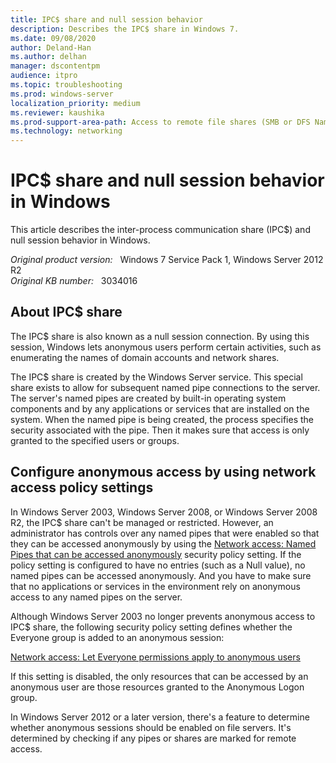 ```yaml
---
title: IPC$ share and null session behavior
description: Describes the IPC$ share in Windows 7.
ms.date: 09/08/2020
author: Deland-Han
ms.author: delhan
manager: dscontentpm
audience: itpro
ms.topic: troubleshooting
ms.prod: windows-server
localization_priority: medium
ms.reviewer: kaushika
ms.prod-support-area-path: Access to remote file shares (SMB or DFS Namespace)
ms.technology: networking
---
```

# IPC$ share and null session behavior in Windows

This article describes the inter-process communication share (IPC$) and null session behavior in Windows.

_Original product version:_ &nbsp; Windows 7 Service Pack 1, Windows Server 2012 R2  
_Original KB number:_ &nbsp; 3034016

## About IPC$ share

The IPC$ share is also known as a null session connection. By using this session, Windows lets anonymous users perform certain activities, such as enumerating the names of domain accounts and network shares.

The IPC$ share is created by the Windows Server service. This special share exists to allow for subsequent named pipe connections to the server. The server's named pipes are created by built-in operating system components and by any applications or services that are installed on the system. When the named pipe is being created, the process specifies the security associated with the pipe. Then it makes sure that access is only granted to the specified users or groups.

## Configure anonymous access by using network access policy settings

In Windows Server 2003, Windows Server 2008, or Windows Server 2008 R2, the IPC$ share can't be managed or restricted. However, an administrator has controls over any named pipes that were enabled so that they can be accessed anonymously by using the [Network access: Named Pipes that can be accessed anonymously](/previous-versions/windows/it-pro/windows-server-2008-R2-and-2008/jj852278(v=ws.10)) security policy setting. If the policy setting is configured to have no entries (such as a Null value), no named pipes can be accessed anonymously. And you have to make sure that no applications or services in the environment rely on anonymous access to any named pipes on the server.

Although Windows Server 2003 no longer prevents anonymous access to IPC$ share, the following security policy setting defines whether the Everyone group is added to an anonymous session:

[Network access: Let Everyone permissions apply to anonymous users](/previous-versions/windows/it-pro/windows-server-2003/cc778182(v=ws.10))

If this setting is disabled, the only resources that can be accessed by an anonymous user are those resources granted to the Anonymous Logon group.

In Windows Server 2012 or a later version, there's a feature to determine whether anonymous sessions should be enabled on file servers. It's determined by checking if any pipes or shares are marked for remote access.
